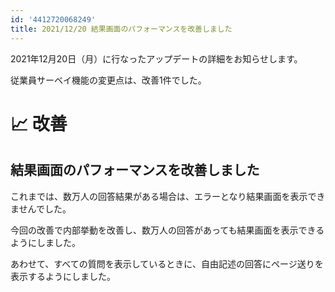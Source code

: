 ```yaml
---
id: '4412720068249'
title: 2021/12/20 結果画面のパフォーマンスを改善しました
---
```

2021年12月20日（月）に行なったアップデートの詳細をお知らせします。

従業員サーベイ機能の変更点は、改善1件でした。

# 📈 改善

## 結果画面のパフォーマンスを改善しました

これまでは、数万人の回答結果がある場合は、エラーとなり結果画面を表示できませんでした。

今回の改善で内部挙動を改善し、数万人の回答があっても結果画面を表示できるようにしました。

あわせて、すべての質問を表示しているときに、自由記述の回答にページ送りを表示するようにしました。
